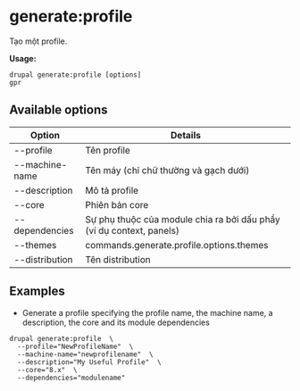 # generate:profile
Tạo một profile.

**Usage:**
```
drupal generate:profile [options]
gpr
```

## Available options
Option | Details
-------|-------------
--profile | Tên profile
--machine-name | Tên máy (chỉ chữ thường và gạch dưới)
--description | Mô tả profile
--core | Phiên bản core
--dependencies | Sự phụ thuộc của module chia ra bởi dấu phẩy (ví dụ context, panels)
--themes | commands.generate.profile.options.themes
--distribution | Tên distribution

## Examples
* Generate a profile specifying the profile name, the machine name, a description, the core and its module dependencies
```
drupal generate:profile  \
  --profile="NewProfileName"  \
  --machine-name="newprofilename"  \
  --description="My Useful Profile"  \
  --core="8.x"  \
  --dependencies="modulename"
```
